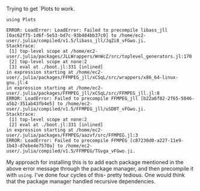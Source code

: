 Trying to get `Plots to work.

```
using Plots

ERROR: LoadError: LoadError: Failed to precompile libass_jll [0ac62f75-1d6f-5e53-bd7c-93b484bb37c0] to /home/ec2-user/.julia/compiled/v1.5/libass_jll/JqZi8_vFGwo.ji.
Stacktrace:
 [1] top-level scope at /home/ec2-user/.julia/packages/JLLWrappers/WnWcZ/src/toplevel_generators.jl:170
 [2] top-level scope at none:2
 [3] eval at ./boot.jl:331 [inlined]
in expression starting at /home/ec2-user/.julia/packages/FFMPEG_jll/xCSqL/src/wrappers/x86_64-linux-gnu.jl:4
in expression starting at /home/ec2-user/.julia/packages/FFMPEG_jll/xCSqL/src/FFMPEG_jll.jl:8
ERROR: LoadError: Failed to precompile FFMPEG_jll [b22a6f82-2f65-5046-a5b2-351ab43fb4e5] to /home/ec2-user/.julia/compiled/v1.5/FFMPEG_jll/uSD0T_vFGwo.ji.
Stacktrace:
 [1] top-level scope at none:2
 [2] eval at ./boot.jl:331 [inlined]
in expression starting at /home/ec2-user/.julia/packages/FFMPEG/aazvf/src/FFMPEG.jl:3
ERROR: LoadError: Failed to precompile FFMPEG [c87230d0-a227-11e9-1b43-d7ebe4e7570a] to /home/ec2-user/.julia/compiled/v1.5/FFMPEG/TGvga_vFGwo.ji.
```

My approach for installing this is to add each package mentioned in the above error message through the package manager, and then precompile it with `using`.
I've done four cycles of this- pretty tedious.
One would think that the package manager handled recursive dependencies.
